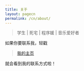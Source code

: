 ```yaml
---
title: 关于
layout: pagecn
permalink: /cn/about/
---
```




> 学生 | 死宅 | 程序媛 | 音乐爱好者

如果你要联系我，轻戳

> [我的主页](http://liangchen1ce.github.io)

就会看到我的联系方式啦！